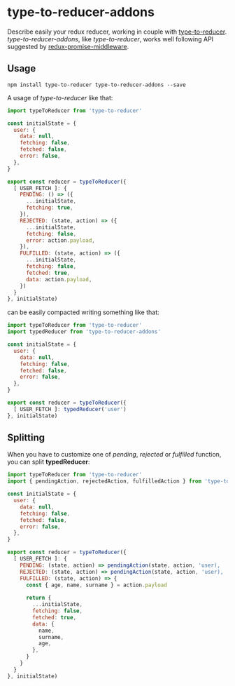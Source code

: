 # type-to-reducer-addons

Describe easily your redux reducer, working in couple with [type-to-reducer](https://github.com/tomatau/type-to-reducer).
*type-to-reducer-addons*, like *type-to-reducer*, works well following API suggested by [redux-promise-middleware](https://github.com/pburtchaell/redux-promise-middleware).

## Usage

`npm install type-to-reducer type-to-reducer-addons --save`

A usage of *type-to-reducer* like that:

```js
import typeToReducer from 'type-to-reducer'

const initialState = {
  user: {
    data: null,
    fetching: false,
    fetched: false,
    error: false,
  },
}

export const reducer = typeToReducer({
  [ USER_FETCH ]: {
    PENDING: () => ({
      ...initialState,
      fetching: true,
    }),
    REJECTED: (state, action) => ({
      ...initialState,
      fetching: false,
      error: action.payload,
    }),
    FULFILLED: (state, action) => ({
      ...initialState,
      fetching: false,
      fetched: true,
      data: action.payload,
    })
  }
}, initialState)
```

can be easily compacted writing something like that:
```js
import typeToReducer from 'type-to-reducer'
import typedReducer from 'type-to-reducer-addons'

const initialState = {
  user: {
    data: null,
    fetching: false,
    fetched: false,
    error: false,
  },
}

export const reducer = typeToReducer({
  [ USER_FETCH ]: typedReducer('user')
}, initialState)
```

## Splitting

When you have to customize one of *pending*, *rejected* or *fulfilled* function, you can split **typedReducer**:

```js
import typeToReducer from 'type-to-reducer'
import { pendingAction, rejectedAction, fulfilledAction } from 'type-to-reducer-addons'

const initialState = {
  user: {
    data: null,
    fetching: false,
    fetched: false,
    error: false,
  },
}

export const reducer = typeToReducer({
  [ USER_FETCH ]: {
    PENDING: (state, action) => pendingAction(state, action, 'user),
    REJECTED: (state, action) => pendingAction(state, action, 'user),
    FULFILLED: (state, action) => {
      const { age, name, surname } = action.payload
      
      return {
        ...initialState,
        fetching: false,
        fetched: true,
        data: {
          name,
          surname,
          age,
        },
      }
    }
  }
}, initialState)
```
